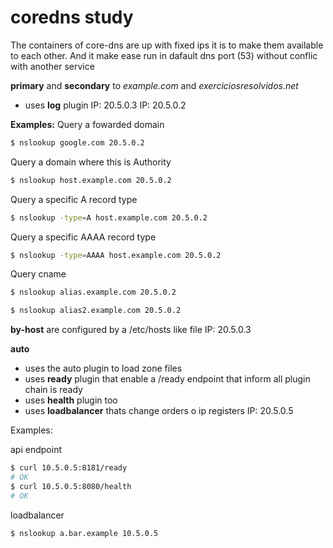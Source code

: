 coredns study
===

The containers of core-dns are up with fixed ips
it is to make them available to each other.
And it make ease run in dafault dns port (53) 
without conflic with another service

**primary** and **secondary** to *example.com* and *exerciciosresolvidos.net*
- uses **log** plugin
IP: 20.5.0.3
IP: 20.5.0.2

**Examples:** 
Query a fowarded domain
```bash
$ nslookup google.com 20.5.0.2
```

Query a domain where this is Authority
```bash
$ nslookup host.example.com 20.5.0.2
```

Query a specific A record type
```bash
$ nslookup -type=A host.example.com 20.5.0.2
```

Query a specific AAAA record type
```bash
$ nslookup -type=AAAA host.example.com 20.5.0.2
```

Query cname
```bash
$ nslookup alias.example.com 20.5.0.2
```

```bash
$ nslookup alias2.example.com 20.5.0.2
```

**by-host** are configured by a /etc/hosts like file
IP: 20.5.0.3

**auto** 
- uses the auto plugin to load zone files
- uses **ready** plugin that enable a /ready endpoint that inform all plugin chain is ready
- uses **health** plugin too
- uses **loadbalancer** thats change orders o ip registers
IP: 20.5.0.5

Examples:

api endpoint
```bash
$ curl 10.5.0.5:8181/ready
# OK
$ curl 10.5.0.5:8080/health
# OK
```

loadbalancer
```bash
$ nslookup a.bar.example 10.5.0.5
```
